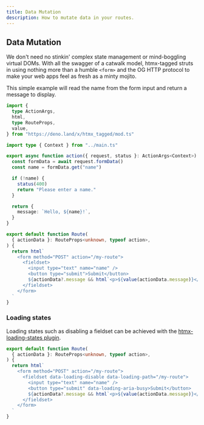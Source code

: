 ```yaml
---
title: Data Mutation
description: How to mutate data in your routes.
---
```


## Data Mutation

We don't need no stinkin' complex state management or mind-boggling virtual
DOMs. With all the swagger of a catwalk model, htmx-tagged struts in using
nothing more than a humble `<form>` and the OG HTTP protocol to make your web
apps feel as fresh as a minty mojito.

This simple example will read the name from the form input and return a message
to display.

```typescript
import {
  type ActionArgs,
  html,
  type RouteProps,
  value,
} from "https://deno.land/x/htmx_tagged/mod.ts"

import type { Context } from "../main.ts"

export async function action({ request, status }: ActionArgs<Context>) {
  const formData = await request.formData()
  const name = formData.get("name")

  if (!name) {
    status(400)
    return "Please enter a name."
  }

  return {
    message: `Hello, ${name}!`,
  }
}

export default function Route(
  { actionData }: RouteProps<unknown, typeof action>,
) {
  return html`
    <form method="POST" action="/my-route">
      <fieldset>
        <input type="text" name="name" />
        <button type="submit">Submit</button>
        ${actionData?.message && html`<p>${value(actionData.message)}</p>`}
      </fieldset>
    </form>
  `
}
```

### Loading states

Loading states such as disabling a fieldset can be achieved with the
[htmx-loading-states plugin](https://htmx.org/extensions/loading-states/).

```typescript
export default function Route(
  { actionData }: RouteProps<unknown, typeof action>,
) {
  return html`
    <form method="POST" action="/my-route">
      <fieldset data-loading-disable data-loading-path="/my-route">
        <input type="text" name="name" />
        <button type="submit" data-loading-aria-busy>Submit</button>
        ${actionData?.message && html`<p>${value(actionData.message)}</p>`}
      </fieldset>
    </form>
  `
}
```
